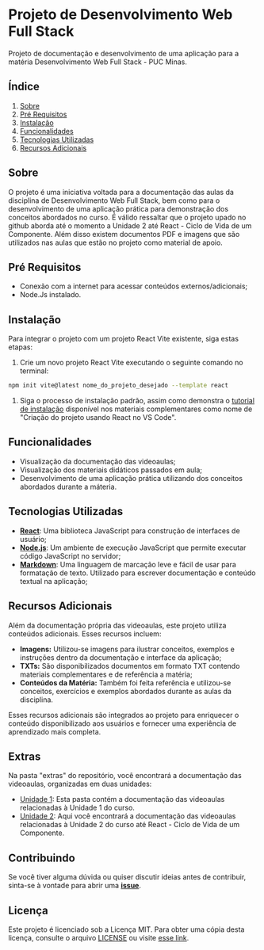 # Projeto de Desenvolvimento Web Full Stack

Projeto de documentação e desenvolvimento de uma aplicação para a matéria Desenvolvimento Web Full Stack - PUC Minas.

## Índice

1. [Sobre](#sobre)
1. [Pré Requisitos](#pré-requisitos)
1. [Instalação](#instalação)
1. [Funcionalidades](#funcionalidades)
1. [Tecnologias Utilizadas](#tecnologias-utilizadas)
1. [Recursos Adicionais](#recursos-adicionais)


## Sobre

O projeto é uma iniciativa voltada para a documentação das aulas da disciplina de Desenvolvimento Web Full Stack, bem como para o desenvolvimento de uma aplicação prática para demonstração dos conceitos abordados no curso. É válido ressaltar que o projeto upado no github aborda até o momento a Unidade 2 até React - Ciclo de Vida de um Componente. Além disso existem documentos PDF e imagens que são utilizados nas aulas que estão no projeto como material de apoio.

## Pré Requisitos

- Conexão com a internet para acessar conteúdos externos/adicionais;
- Node.Js instalado.

## Instalação

Para integrar o projeto com um projeto React Vite existente, siga estas etapas:

1. Crie um novo projeto React Vite executando o seguinte comando no terminal:

```bash
npm init vite@latest nome_do_projeto_desejado --template react
```

1. Siga o processo de instalação padrão, assim como demonstra o [tutorial de instalação](extras/material_didatico/Unidade%202/Primeiro%20Componente%20React.md) disponível nos materiais complementares como nome de "Criação do projeto usando React no VS Code".

## Funcionalidades

- Visualização da documentação das videoaulas;
- Visualização dos materiais didáticos passados em aula;
- Desenvolvimento de uma aplicação prática utilizando dos conceitos abordados durante a máteria.

## Tecnologias Utilizadas

- **[React](https://reactjs.org/)**: Uma biblioteca JavaScript para construção de interfaces de usuário;
- **[Node.js](https://nodejs.org/)**: Um ambiente de execução JavaScript que permite executar código JavaScript no servidor;
- **[Markdown](https://markdownguide.org/)**: Uma linguagem de marcação leve e fácil de usar para formatação de texto. Utilizado para escrever documentação e conteúdo textual na aplicação;

## Recursos Adicionais

Além da documentação própria das videoaulas, este projeto utiliza conteúdos adicionais. Esses recursos incluem:

- **Imagens:** Utilizou-se imagens para ilustrar conceitos, exemplos e instruções dentro da documentação e interface da aplicação;
- **TXTs:** São disponibilizados documentos em formato TXT contendo materiais complementares e de referência a matéria;
- **Conteúdos da Matéria:** Também foi feita referência e utilizou-se conceitos, exercícios e exemplos abordados durante as aulas da disciplina.

Esses recursos adicionais são integrados ao projeto para enriquecer o conteúdo disponibilizado aos usuários e fornecer uma experiência de aprendizado mais completa.

## Extras

Na pasta "extras" do repositório, você encontrará a documentação das videoaulas, organizadas em duas unidades:

- [Unidade 1](./extras/material_didatico/Unidade%201): Esta pasta contém a documentação das videoaulas relacionadas à Unidade 1 do curso.
- [Unidade 2](./extras/material_didatico/Unidade%202): Aqui você encontrará a documentação das videoaulas relacionadas à Unidade 2 do curso até React - Ciclo de Vida de um Componente.

## Contribuindo 

Se você tiver alguma dúvida ou quiser discutir ideias antes de contribuir, sinta-se à vontade para abrir uma **[issue](https://github.com/RodrigoFranchini/Projeto-Dev.-Web-Full-Stack/issues)**.

## Licença

Este projeto é licenciado sob a Licença MIT. Para obter uma cópia desta licença, consulte o arquivo [LICENSE](LICENSE) ou visite [esse link](https://opensource.org/license/mit).


